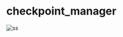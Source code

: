 # checkpoint_manager
 
![ss](https://user-images.githubusercontent.com/116002789/204135070-bc4604b3-8183-4657-8159-3db7902869e4.png)
